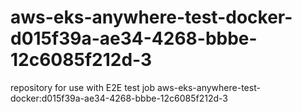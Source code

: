 # aws-eks-anywhere-test-docker-d015f39a-ae34-4268-bbbe-12c6085f212d-3
repository for use with E2E test job aws-eks-anywhere-test-docker:d015f39a-ae34-4268-bbbe-12c6085f212d-3
